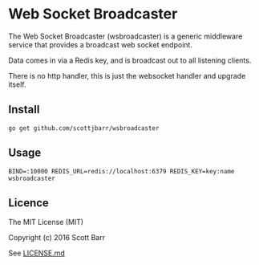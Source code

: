 # Web Socket Broadcaster

The Web Socket Broadcaster (wsbroadcaster) is a generic middleware service
that provides a broadcast web socket endpoint.

Data comes in via a Redis key, and is broadcast out to all listening clients.

There is no http handler, this is just the websocket handler and upgrade
itself.

## Install

    go get github.com/scottjbarr/wsbroadcaster


## Usage

    BIND=:10000 REDIS_URL=redis://localhost:6379 REDIS_KEY=key:name wsbroadcaster


## Licence

The MIT License (MIT)

Copyright (c) 2016 Scott Barr

See [LICENSE.md](LICENSE.md)
